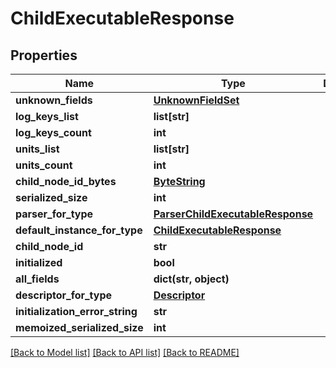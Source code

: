 # ChildExecutableResponse

## Properties
Name | Type | Description | Notes
------------ | ------------- | ------------- | -------------
**unknown_fields** | [**UnknownFieldSet**](UnknownFieldSet.md) |  | [optional] 
**log_keys_list** | **list[str]** |  | [optional] 
**log_keys_count** | **int** |  | [optional] 
**units_list** | **list[str]** |  | [optional] 
**units_count** | **int** |  | [optional] 
**child_node_id_bytes** | [**ByteString**](ByteString.md) |  | [optional] 
**serialized_size** | **int** |  | [optional] 
**parser_for_type** | [**ParserChildExecutableResponse**](ParserChildExecutableResponse.md) |  | [optional] 
**default_instance_for_type** | [**ChildExecutableResponse**](ChildExecutableResponse.md) |  | [optional] 
**child_node_id** | **str** |  | [optional] 
**initialized** | **bool** |  | [optional] 
**all_fields** | **dict(str, object)** |  | [optional] 
**descriptor_for_type** | [**Descriptor**](Descriptor.md) |  | [optional] 
**initialization_error_string** | **str** |  | [optional] 
**memoized_serialized_size** | **int** |  | [optional] 

[[Back to Model list]](../README.md#documentation-for-models) [[Back to API list]](../README.md#documentation-for-api-endpoints) [[Back to README]](../README.md)

